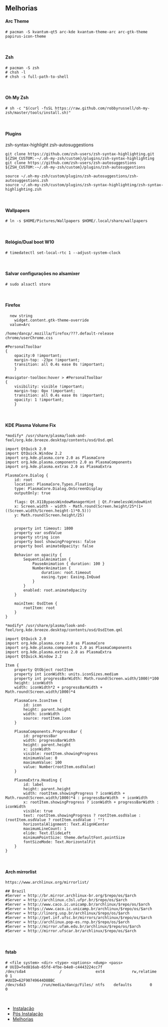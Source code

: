 ## Melhorias

#### Arc Theme
 
    # pacman -S kvantum-qt5 arc-kde kvantum-theme-arc arc-gtk-theme papirus-icon-theme
<br>

#### Zsh
 
    # pacman -S zsh
    # chsh -l
    # chsh -s full-path-to-shell
<br>
 
#### Oh My Zsh
 
    # sh -c "$(curl -fsSL https://raw.github.com/robbyrussell/oh-my-zsh/master/tools/install.sh)"
<br>

#### Plugins
zsh-syntax-highlight zsh-autosuggestions

    git clone https://github.com/zsh-users/zsh-syntax-highlighting.git ${ZSH_CUSTOM:-~/.oh-my-zsh/custom}/plugins/zsh-syntax-highlighting
    git clone https://github.com/zsh-users/zsh-autosuggestions ${ZSH_CUSTOM:-~/.oh-my-zsh/custom}/plugins/zsh-autosuggestions

    source ~/.oh-my-zsh/custom/plugins/zsh-autosuggestions/zsh-autosuggestions.zsh
    source ~/.oh-my-zsh/custom/plugins/zsh-syntax-highlighting/zsh-syntax-highlighting.zsh
<br>

#### Wallpapers
  
    # ln -s $HOME/Pictures/Wallpapers $HOME/.local/share/wallpapers
<br>

#### Relógio/Dual boot W10
 
    # timedatectl set-local-rtc 1 --adjust-system-clock
<br>

#### Salvar configurações no alsamixer

    # sudo alsactl store

<br>

#### Firefox

```
  new string
    widget.content.gtk-theme-override
  value=Arc
```
    /home/dancp/.mozilla/firefox/???.default-release
    chrome/userChrome.css
  
```
#PersonalToolbar
{
    opacity:0 !important;
    margin-top: -23px !important;
    transition: all 0.4s ease 0s !important;
    }

#navigator-toolbox:hover > #PersonalToolbar
{
    visibility: visible !important;
    margin-top: 0px !important;
    transition: all 0.4s ease 0s !important;
    opacity: 1 !important;
    }
 ```
<br>

#### KDE Plasma Volume Fix

    *modify* /usr/share/plasma/look-and-feel/org.kde.breeze.desktop/contents/osd/Osd.qml

```
import QtQuick 2.0
import QtQuick.Window 2.2
import org.kde.plasma.core 2.0 as PlasmaCore
import org.kde.plasma.components 2.0 as PlasmaComponents
import org.kde.plasma.extras 2.0 as PlasmaExtra

PlasmaCore.Dialog {
    id: root
    location: PlasmaCore.Types.Floating
    type: PlasmaCore.Dialog.OnScreenDisplay
    outputOnly: true

    flags: Qt.X11BypassWindowManagerHint | Qt.FramelessWindowHint
    x: Screen.width - width - Math.round(Screen.height/25*(1+((Screen.width/Screen.height-1)*0.5)))
    y: Math.round(Screen.height/25)


    property int timeout: 1800
    property var osdValue
    property string icon
    property bool showingProgress: false
    property bool animateOpacity: false

    Behavior on opacity {
        SequentialAnimation {
            PauseAnimation { duration: 100 }
            NumberAnimation {
                duration: root.timeout
                easing.type: Easing.InQuad
            }
        }
        enabled: root.animateOpacity
    }

    mainItem: OsdItem {
        rootItem: root
    }
}
```

    *modify* /usr/share/plasma/look-and-feel/org.kde.breeze.desktop/contents/osd/OsdItem.qml

```
import QtQuick 2.0
import org.kde.plasma.core 2.0 as PlasmaCore
import org.kde.plasma.components 2.0 as PlasmaComponents
import org.kde.plasma.extras 2.0 as PlasmaExtra
import QtQuick.Window 2.2

Item {
    property QtObject rootItem
    property int iconWidth: units.iconSizes.medium
    property int progressBarWidth: Math.round(Screen.width/1000)*100
    height: iconWidth
    width: iconWidth*2 + progressBarWidth + Math.round(Screen.width/1000)*4

    PlasmaCore.IconItem {
        id: icon
        height: parent.height
        width: iconWidth
        source: rootItem.icon
    }

    PlasmaComponents.ProgressBar {
        id: progressBar
        width: progressBarWidth
        height: parent.height
        x: iconWidth
        visible: rootItem.showingProgress
        minimumValue: 0
        maximumValue: 100
        value: Number(rootItem.osdValue)
    }

    PlasmaExtra.Heading {
        id: label
        height: parent.height
        width: rootItem.showingProgress ? iconWidth + Math.round(Screen.width/1000)*4 : progressBarWidth  + iconWidth
        x: rootItem.showingProgress ? iconWidth + progressBarWidth : iconWidth
        visible: true
        text: rootItem.showingProgress ? rootItem.osdValue : (rootItem.osdValue ? rootItem.osdValue : "")
        horizontalAlignment: Text.AlignHCenter
        maximumLineCount: 1
        elide: Text.ElideLeft
        minimumPointSize: theme.defaultFont.pointSize
        fontSizeMode: Text.HorizontalFit
    }
}
```
<br>

#### Arch mirrorlist

    https://www.archlinux.org/mirrorlist/
    
    ## Brazil
    #Server = http://br.mirror.archlinux-br.org/$repo/os/$arch
    #Server = http://archlinux.c3sl.ufpr.br/$repo/os/$arch
    #Server = http://www.caco.ic.unicamp.br/archlinux/$repo/os/$arch
    #Server = https://www.caco.ic.unicamp.br/archlinux/$repo/os/$arch
    #Server = http://linorg.usp.br/archlinux/$repo/os/$arch
    #Server = http://pet.inf.ufsc.br/mirrors/archlinux/$repo/os/$arch
    #Server = http://archlinux.pop-es.rnp.br/$repo/os/$arch
    #Server = http://mirror.ufam.edu.br/archlinux/$repo/os/$arch
    #Server = http://mirror.ufscar.br/archlinux/$repo/os/$arch
<br>

#### fstab

    # <file system> <dir> <type> <options> <dump> <pass>
    # UUID=fed816ab-65fd-4fbe-b4e0-c4443224cc7f
    /dev/sda4               /               ext4            rw,relatime     0 1
    #UUID=62F90749644D8BBC
    /dev/sda3       /run/media/dancp/Files/ ntfs    defaults        0       0
<br>

- [Instalação](https://github.com/dancp/arch-anotations/blob/master/arch-install.md)
- [Pós Instalação](https://github.com/dancp/arch-anotations/blob/master/arch-post-install.md)
- [Melhorias](https://github.com/dancp/arch-annotations/blob/master/tweaks.md)
